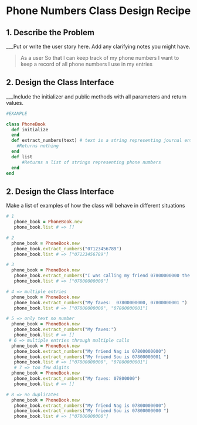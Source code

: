 # Phone Numbers Class Design Recipe
## 1. Describe the Problem
___Put or write the user story here. Add any clarifying notes you might have.

> As a user 
> So that I can keep track of my phone numbers
> I want to keep a record of all phone numbers I use in my entries

## 2. Design the Class Interface
___Include the initializer and public methods with all parameters and return values.

```ruby
#EXAMPLE

class PhoneBook
  def initialize
  end
  def extract_numbers(text) # text is a string representing journal entry
    #Returns nothing
  end
  def list 
      #Returns a list of strings representing phone numbers
  end
end
```
## 2. Design the Class Interface

Make a list of examples of how the class will behave in different situations

```ruby
# 1
   phone_book = PhoneBook.new
   phone_book.list # => []

# 2
  phone_book = PhoneBook.new
   phone_book.extract_numbers("07123456789")
   phone_book.list # => ["07123456789"]

# 3
  phone_book = PhoneBook.new
   phone_book.extract_numbers("I was calling my friend 07800000000 the other day")
   phone_book.list # => ["07800000000"]  

# 4 => multiple entries 
  phone_book = PhoneBook.new
   phone_book.extract_numbers("My faves:  07800000000, 07800000001 ")
   phone_book.list # => ["07800000000", "07800000001"]  

# 5 => only text no number 
  phone_book = PhoneBook.new
   phone_book.extract_numbers("My faves:")
   phone_book.list # => [] 
 # 6 => multiple entries through multiple calls
  phone_book = PhoneBook.new
   phone_book.extract_numbers("My friend Nag is 07800000000")
   phone_book.extract_numbers("My friend Sou is 07800000001 ")
   phone_book.list # => ["07800000000", "07800000001"]   
   # 7 => too few digits  
  phone_book = PhoneBook.new
   phone_book.extract_numbers("My faves: 07800000")
   phone_book.list # => [] 

# 8 => no duplicates
  phone_book = PhoneBook.new
   phone_book.extract_numbers("My friend Nag is 07800000000")
   phone_book.extract_numbers("My friend Sou is 07800000000 ")
   phone_book.list # => ["07800000000"] 

   




